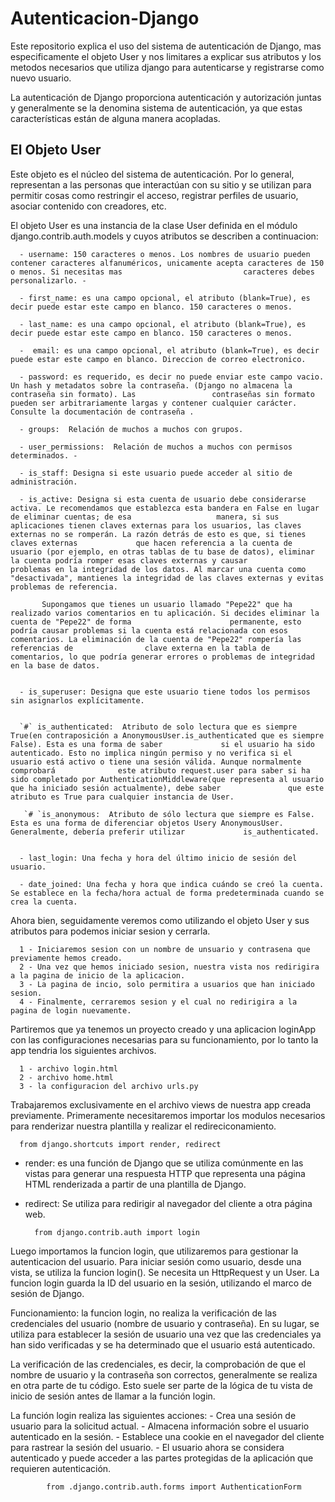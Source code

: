 # Autenticacion-Django
Este repositorio explica el uso del sistema de autenticación de Django, mas especificamente el objeto User y nos limitares a explicar sus atributos y los metodos necesarios que utiliza django para autenticarse y registrarse como nuevo usuario.

La autenticación de Django proporciona autenticación y autorización juntas y generalmente se la denomina sistema de autenticación, ya que estas características están de alguna manera acopladas.

## El Objeto User

Este objeto es el núcleo del sistema de autenticación. Por lo general, representan a las personas que interactúan con su sitio y se utilizan para permitir cosas como restringir el acceso, registrar perfiles de usuario, asociar contenido con creadores, etc. 

El objeto User es una instancia de la clase User definida en el módulo django.contrib.auth.models y cuyos atributos se describen a continuacion:


      - username: 150 caracteres o menos. Los nombres de usuario pueden contener caracteres alfanuméricos, unicamente acepta caracteres de 150 o menos. Si necesitas mas                           caracteres debes personalizarlo. -

      - first_name: es una campo opcional, el atributo (blank=True), es decir puede estar este campo en blanco. 150 caracteres o menos.

      - last_name: es una campo opcional, el atributo (blank=True), es decir puede estar este campo en blanco. 150 caracteres o menos.

      -  email: es una campo opcional, el atributo (blank=True), es decir puede estar este campo en blanco. Direccion de correo electronico.

      - password: es requerido, es decir no puede enviar este campo vacio. Un hash y metadatos sobre la contraseña. (Django no almacena la contraseña sin formato). Las                 contraseñas sin formato pueden ser arbitrariamente largas y contener cualquier carácter. Consulte la documentación de contraseña .

      - groups:  Relación de muchos a muchos con grupos.

      - user_permissions:  Relación de muchos a muchos con permisos determinados. -

      - is_staff: Designa si este usuario puede acceder al sitio de administración.

      - is_active: Designa si esta cuenta de usuario debe considerarse activa. Le recomendamos que establezca esta bandera en False en lugar de eliminar cuentas; de esa                   manera, si sus aplicaciones tienen claves externas para los usuarios, las claves externas no se romperán. La razón detrás de esto es que, si tienes claves externas             que hacen referencia a la cuenta de usuario (por ejemplo, en otras tablas de tu base de datos), eliminar la cuenta podría romper esas claves externas y causar                  problemas en la integridad de los datos. Al marcar una cuenta como "desactivada", mantienes la integridad de las claves externas y evitas problemas de referencia.

           Supongamos que tienes un usuario llamado "Pepe22" que ha realizado varios comentarios en tu aplicación. Si decides eliminar la cuenta de "Pepe22" de forma                      permanente, esto podría causar problemas si la cuenta está relacionada con esos comentarios. La eliminación de la cuenta de "Pepe22" rompería las referencias de                clave externa en la tabla de comentarios, lo que podría generar errores o problemas de integridad en la base de datos.


      - is_superuser: Designa que este usuario tiene todos los permisos sin asignarlos explícitamente.


      `#` is_authenticated:  Atributo de solo lectura que es siempre True(en contraposición a AnonymousUser.is_authenticated que es siempre False). Esta es una forma de saber             si el usuario ha sido autenticado. Esto no implica ningún permiso y no verifica si el usuario está activo o tiene una sesión válida. Aunque normalmente comprobará              este atributo request.user para saber si ha sido completado por AuthenticationMiddleware(que representa al usuario que ha iniciado sesión actualmente), debe saber               que este atributo es True para cualquier instancia de User.
            
       `# `is_anonymous:  Atributo de sólo lectura que siempre es False. Esta es una forma de diferenciar objetos Usery AnonymousUser. Generalmente, debería preferir utilizar             is_authenticated.


      - last_login: Una fecha y hora del último inicio de sesión del usuario.

      - date_joined: Una fecha y hora que indica cuándo se creó la cuenta. Se establece en la fecha/hora actual de forma predeterminada cuando se crea la cuenta.


Ahora bien, seguidamente veremos como utilizando el objeto User y sus atributos para podemos iniciar sesion y cerrarla.

      1 - Iniciaremos sesion con un nombre de unsuario y contrasena que previamente hemos creado.
      2 - Una vez que hemos iniciado sesion, nuestra vista nos redirigira a la pagina de inicio de la aplicacion.
      3 - La pagina de incio, solo permitira a usuarios que han iniciado sesion.
      4 - Finalmente, cerraremos sesion y el cual no redirigira a la pagina de login nuevamente.

Partiremos que ya tenemos un proyecto creado y una aplicacion loginApp con las configuraciones necesarias para su funcionamiento, por lo tanto la app tendria los siguientes archivos.

      1 - archivo login.html
      2 - archivo home.html
      3 - la configuracion del archivo urls.py

Trabajaremos exclusivamente en el archivo views de nuestra app creada previamente. Primeramente necesitaremos importar los modulos necesarios para renderizar nuestra plantilla y realizar el redireciconamiento.

      from django.shortcuts import render, redirect 

- render: es una función de Django que se utiliza comúnmente en las vistas para generar una respuesta HTTP que representa una página HTML renderizada a partir de                   una plantilla de Django.
- redirect: Se utiliza para redirigir al navegador del cliente a otra página web.

        from django.contrib.auth import login

Luego importamos la funcion login, que utilizaremos para gestionar la autenticacion del usuario. Para iniciar sesión como usuario, desde una vista, se utiliza la funcion login(). Se necesita un HttpRequest y un User. La funcion login guarda la ID del usuario en la sesión, utilizando el marco de sesión de Django.

Funcionamiento: la funcion login, no realiza la verificación de las credenciales del usuario (nombre de usuario y contraseña). En su lugar, se utiliza para establecer la sesión de usuario una vez que las credenciales ya han sido verificadas y se ha determinado que el usuario está autenticado.

La verificación de las credenciales, es decir, la comprobación de que el nombre de usuario y la contraseña son correctos, generalmente se realiza en otra parte de tu código. Esto suele ser parte de la lógica de tu vista de inicio de sesión antes de llamar a la función login.

   La función login realiza las siguientes acciones:
              - Crea una sesión de usuario para la solicitud actual.
              - Almacena información sobre el usuario autenticado en la sesión.
              - Establece una cookie en el navegador del cliente para rastrear la sesión del usuario.
              - El usuario ahora se considera autenticado y puede acceder a las partes protegidas de la aplicación que requieren autenticación.


            from .django.contrib.auth.forms import AuthenticationForm 




            


